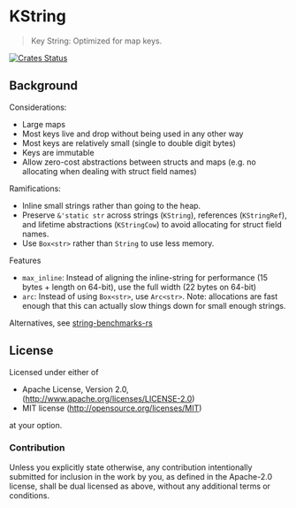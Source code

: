 KString
===========

> Key String: Optimized for map keys.

[![Crates Status](https://img.shields.io/crates/v/kstring.svg)](https://crates.io/crates/kstring)

## Background

Considerations:
- Large maps
- Most keys live and drop without being used in any other way
- Most keys are relatively small (single to double digit bytes)
- Keys are immutable
- Allow zero-cost abstractions between structs and maps (e.g. no allocating
  when dealing with struct field names)

Ramifications:
- Inline small strings rather than going to the heap.
- Preserve `&'static str` across strings (`KString`),
  references (`KStringRef`), and lifetime abstractions (`KStringCow`) to avoid
  allocating for struct field names.
- Use `Box<str>` rather than `String` to use less memory.

Features
- `max_inline`: Instead of aligning the inline-string for performance (15 bytes + length on 64-bit), use the full width (22 bytes on 64-bit)
- `arc`: Instead of using `Box<str>`, use `Arc<str>`.  Note: allocations are fast enough that this can actually slow things down for small enough strings.

Alternatives, see [string-benchmarks-rs](https://github.com/epage/string-benchmarks-rs)

## License

Licensed under either of

 * Apache License, Version 2.0, (http://www.apache.org/licenses/LICENSE-2.0)
 * MIT license (http://opensource.org/licenses/MIT)

at your option.

### Contribution

Unless you explicitly state otherwise, any contribution intentionally
submitted for inclusion in the work by you, as defined in the Apache-2.0
license, shall be dual licensed as above, without any additional terms or
conditions.
